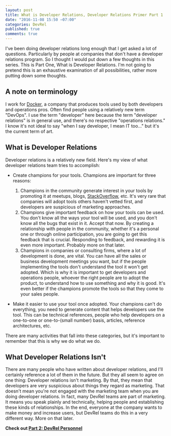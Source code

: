 ```yaml
---
layout: post
title: What is Developer Relations, Developer Relations Primer Part 1
date: "2016-11-08 15:50 −07:00"
categories: DevRel
published: true
comments: true
---
```


I've been doing developer relations long enough that I get asked a lot of questions. Particularly by people at companies that don't have a developer relations program. So I thought I would put down a few thoughts in this series. This is Part One, What is Developer Relations. I'm not going to pretend this is an exhaustive examination of all possibilities, rather more putting down some thoughts.

## A note on terminology
I work for [Docker](https://docker.com), a company that produces tools used by both developers and operations pros. Often find people using a relatively new term "DevOps". I use the term "developer" here because the term "developer relations" is in general use, and there's no respective "operations relations." I know it's not ideal to say "when I say developer, I mean IT too..." but it's the current term of art.

## What is Developer Relations

Developer relations is a relatively new field. Here's my view of what developer relations team tries to accomplish:

* Create champions for your tools. Champions are important for three reasons:
    1. Champions in the community generate interest in your tools by promoting it at meetups, blogs, [StackOverflow](https://stackoverflow.com), etc. It's very rare that companies will adopt tools others haven't vetted first, and developers are suspicious of marketing approaches.
    1. Champions give important feedback on how your tools can be used. You don't know all the ways your tool will be used, and you don't know all the bugs that exist in it. Accept that now. By creating a relationship with people in the community, whether it's a personal one or through online participation, you are going to get this feedback that is crucial. Responding to feedback, and rewarding it is even more important. Probably more on that later.
    1. Champions in companies or consulting firms, where a lot of development is done, are vital. You can have all the sales or business development meetings you want, but if the people implementing the tools don't understand the tool it won't get adopted. Which is why it is important to get developers and operations people, whoever the right people are to adopt the product, to understand how to use something and why it is good. It's even better if the champions promote the tools so that they come to your sales people.

* Make it easier to use your tool once adopted.
Your champions can't do everything, you need to generate content that helps developers use the tool. This can be technical references, people who help developers on a one-to-one or one-to-(small number) basis, articles, reference architectures, etc.

There are many activities that fall into these categories, but it's important to remember that this is why we do what we do.

## What Developer Relations Isn't
There are many people who have written about developer relations, and I'll certainly reference a lot of them in the future. But they all seem to agree on one thing: Developer relations isn't marketing. By that, they mean that developers are very suspicious about things they regard as marketing. That doesn't mean you're not engaged with the marketing team when you are doing developer relations. In fact, many DevRel teams are part of marketing. It means you speak plainly and technically, helping people and establishing these kinds of relationships. In the end, everyone at the company wants to make money and increase users, but DevRel teams do this in a very different way. More on that later. 

**Check out [Part 2: DevRel Personnel](/devrel/2016/11/14/devrel-primer-2.html)**

